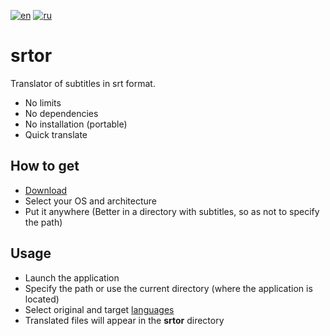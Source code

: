 [![en](https://img.shields.io/badge/lang-en-red.svg)](https://github.com/thumbrise/srtor/blob/master/README.md)
[![ru](https://img.shields.io/badge/lang-ru-green.svg)](https://github.com/thumbrise/srtor/blob/master/README.ru.md)
# srtor

Translator of subtitles in srt format.

- No limits
- No dependencies
- No installation (portable)
- Quick translate

## How to get
- [Download](https://github.com/thumbrise/srtor/releases)
- Select your OS and architecture
- Put it anywhere (Better in a directory with subtitles, so as not to specify the path)

## Usage
- Launch the application
- Specify the path or use the current directory (where the application is located)
- Select original and target [languages](https://cloud.google.com/translate/docs/languages)
- Translated files will appear in the **srtor** directory

